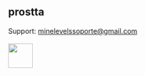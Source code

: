 ## prostta

Support: minelevelssoporte@gmail.com
<br></br>
<a href="https://discord.com/invite/CpHyg3A4BJ"><img src="https://play-lh.googleusercontent.com/RSKcY3dSvYVqPgabkZ3xmAjzpOBKmgmMZNOxLvxeab3cHmrcFvW_DeIPY863FWA1sOA" height="50"></a>
